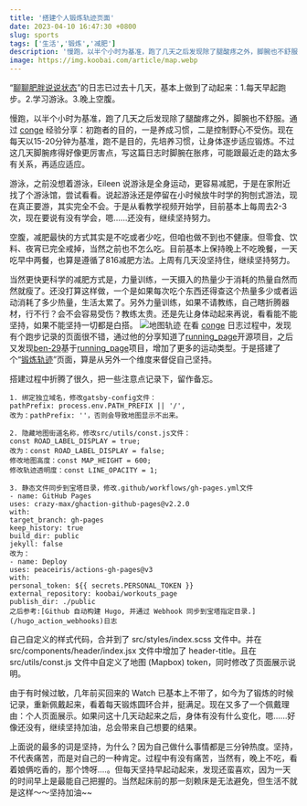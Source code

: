 ```yaml
---
title: '搭建个人锻炼轨迹页面'
date: 2023-04-10 16:47:30 +0800
slug: sports
tags: ['生活','锻炼','减肥']
description: '慢跑，以半个小时为基准，跑了几天之后发现除了腿酸疼之外，脚腕也不舒服。通过 conge 经验分享：初跑者的目的，一是养成习惯，二是控制野心不受伤。现在每天以15-20分钟为基准，跑不是目的，先培养习惯，让身体逐步适应锻炼。不过这几天脚腕疼得好像更厉害点，写这篇日志时脚腕在胀疼，可能跟最近走的路太多有关系，再适应适应。'
image: https://img.koobai.com/article/map.webp
---
```

“[聊聊肥胖说说状态](/body)”的日志已过去十几天，基本上做到了动起来：1.每天早起跑步。2.学习游泳。3.晚上空腹。

慢跑，以半个小时为基准，跑了几天之后发现除了腿酸疼之外，脚腕也不舒服。通过 [conge](https://conge.livingwithfcs.org) 经验分享：初跑者的目的，一是养成习惯，二是控制野心不受伤。现在每天以15-20分钟为基准，跑不是目的，先培养习惯，让身体逐步适应锻炼。不过这几天脚腕疼得好像更厉害点，写这篇日志时脚腕在胀疼，可能跟最近走的路太多有关系，再适应适应。

游泳，之前没想着游泳，Eileen 说游泳是全身运动，更容易减肥，于是在家附近找了个游泳馆，尝试看看。说起游泳还是停留在小时候放牛时学的狗刨式游法，现在真正要游，其实完全不会。于是从看教学视频开始学，目前基本上每周去2-3次，现在要说有没有学会，嗯......还没有，继续坚持努力。

空腹，减肥最快的方式其实是不吃或者少吃，但咱也做不到也不健康。但零食、饮料、夜宵已完全戒掉，当然之前也不怎么吃。目前基本上保持晚上不吃晚餐，一天吃早中两餐，也算是遵循了816减肥方法。上周有几天没坚持住，继续坚持努力。

当然更快更科学的减肥方式是，力量训练，一天摄入的热量少于消耗的热量自然而然就瘦了。还没打算这样做，一个是如果每次吃个东西还得查这个热量多少或者运动消耗了多少热量，生活太累了。另外力量训练，如果不请教练，自己瞎折腾器材，行不行？会不会容易受伤？教练太贵。还是先让身体动起来再说，看看能不能坚持，如果不能坚持一切都是白搭。
![地图轨迹](https://img.koobai.com/article/route.svg)
在看 [conge](https://conge.livingwithfcs.org) 日志过程中，发现有个跑步记录的页面很不错，通过他的分享知道了[running_page](https://github.com/yihong0618/running_page/blob/master/README-CN.md)开源项目，之后又发现[ben-29](https://github.com/ben-29/workouts_page)基于[running_page](https://github.com/yihong0618/running_page/blob/master/README-CN.md)项目，增加了更多的运动类型。于是搭建了个“[锻炼轨迹](https://workouts.koobai.com)”页面，算是从另外一个维度来督促自己坚持。

搭建过程中折腾了很久，把一些注意点记录下，留作备忘。
```
1. 绑定独立域名，修改gatsby-config文件：
pathPrefix: process.env.PATH_PREFIX || '/',  
改为：pathPrefix: ''，否则会导致地图显示不出来。

2. 隐藏地图街道名称，修改src/utils/const.js文件：
const ROAD_LABEL_DISPLAY = true;
改为：const ROAD_LABEL_DISPLAY = false;
修改地图高度：const MAP_HEIGHT = 600;
修改轨迹透明度：const LINE_OPACITY = 1;

3. 静态文件同步到宝塔目录，修改.github/workflows/gh-pages.yml文件
- name: GitHub Pages
uses: crazy-max/ghaction-github-pages@v2.2.0
with:
target_branch: gh-pages
keep_history: true
build_dir: public
jekyll: false
改为：
- name: Deploy
uses: peaceiris/actions-gh-pages@v3
with:
personal_token: ${{ secrets.PERSONAL_TOKEN }}
external_repository: koobai/workouts_page
publish_dir: ./public
之后参考:[Github 自动构建 Hugo, 并通过 Webhook 同步到宝塔指定目录.](/hugo_action_webhooks)日志
```
自己自定义的样式代码，合并到了 src/styles/index.scss 文件中。并在 src/components/header/index.jsx 文件中增加了 header-title。且在 src/utils/const.js 文件中自定义了地图 (Mapbox) token，同时修改了页面展示说明。

由于有时候过敏，几年前买回来的 Watch 已基本上不带了，如今为了锻炼的时候记录，重新佩戴起来，看着每天锻炼圆环合并，挺满足。现在又多了一个佩戴理由：个人页面展示。如果问这十几天动起来之后，身体有没有什么变化，嗯......好像还没有，继续坚持加油，总会带来自己想要的结果。

上面说的最多的词是坚持，为什么？因为自己做什么事情都是三分钟热度。坚持，不代表痛苦，而是对自己的一种肯定。过程中有没有痛苦，当然有，晚上不吃，看着娘俩吃香的，那个馋呀....。但每天坚持早起动起来，发现还蛮喜欢，因为一天的时间早上是最能自己把握的。当然起床前的那一刻赖床是无法避免，但生活不就是这样～～坚持加油~~